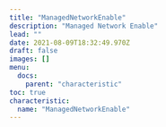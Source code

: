 ```yaml
---
title: "ManagedNetworkEnable"
description: "Managed Network Enable"
lead: ""
date: 2021-08-09T18:32:49.970Z
draft: false
images: []
menu:
  docs:
    parent: "characteristic"
toc: true
characteristic:
  name: "ManagedNetworkEnable"
---
```

